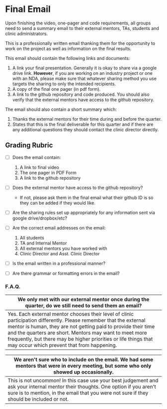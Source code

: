 # Final Email

Upon finishing the video, one-pager and code requirements, all groups need to send a summary email to their external mentors, TAs, students and clinic administrators.

This is a professionally written email thanking them for the opportunity to work on the project as well as information on the final results.

This email should contain the following links and documents:

1. A link your final presentation. Generally it is okay to share via a google drive link. **However**, if you are working on an industry project or one with an NDA, please make sure that whatever sharing method you use targets the sharing to only the intended recipients. 
2. A copy of the final one pager (in pdf form).
3. A link to the github repository and code produced. You should also verify that the external mentors have access to the github repository. 

The email should also contain a short summary which:
1. Thanks the external mentors for their time during and before the quarter.
1. States that this is the final deliverable for this quarter and if there are any additional questions they should contact the clinic director directly.

## Grading Rubric
- [ ] Does the email contain:
    1. A link to final video
    2. The one pager in PDF Form
    3. A link to the github repository
- [ ] Does the external mentor have access to the github repository?
    - If not, please ask them in the final email what their github ID is so they can be added if they would like.
- [ ] Are the sharing rules set up appropriately for any information sent via google drive/dropbox/etc?
- [ ] Are the correct email addresses on the email:
    1. All students
    2. TA and Internal Mentor
    3. All external mentors you have worked with
    4. Clinic Director and Asst. Clinic Director
- [ ] Is the email written in a professional manner?
- [ ] Are there grammar or formatting errors in the email?


### F.A.Q.


| We only met with our external mentor once during the quarter, do we still need to send them an email?    |
| ----------- |
| Yes. Each external mentor chooses their level of clinic participation differently. Please remember that the external mentor is human, they are not getting paid to provide their time and the quarters are short. Mentors may want to meet more frequently, but there may be higher priorities or life things that may occur which prevent that from happening. |

| We aren't sure who to include on the email. We had some mentors that were in every meeting, but some who only showed up occasionally. |
| --- |
| This is not uncommon! In this case use your best judgement and ask your internal mentor their thoughts. One option if you aren't sure is to mention, in the email that you were not sure if they should be included or not. |